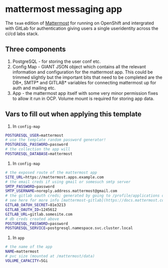 # mattermost messaging app
The `team` edition of [Mattermost](https://docs.mattermost.com/) for running on OpenShift and intergrated with GitLab for authentication giving users a single useridentity across the ci/cd labs stack.

## Three components
1. PostgreSQL - for storing the user conf etc.
1. Config Map - GIANT JSON object which contains all the relevant information and configuration for the mattermost app. This could be trimmed slightly but the important bits that need to be completed are the DB*, SMTP* and GITLAB* variables for connecting mattermost up for auth and mailing etc.
1. App - the mattermost app itself with some very minor permission fixes to allow it run in OCP. Volume mount is required for storing app data.  

## Vars to fill out when applying this template
1. In `config-map`
```bash
POSTGRESQL_USER=mattermost
# use the template random password generator!
POSTGRESQL_PASSWORD=password
# the collection the app will
POSTGRESQL_DATABASE=mattermost
```
1. In `config-map`
```bash
# the exposed route of the mattermost app
SITE_URL=https://mattermost.apps.example.com
# the email creds if using gmail or somesuch smtp server
SMTP_PASSWORD=password
SMTP_USERNAME=noreply.address.mattermost@gmail.com
# the gitlab oauth creds; generated by going to /profile/applications on your gitlab instance
# see here for more info [mattermost-gitlab](https://docs.mattermost.com/deployment/sso-gitlab.html)
GITLAB_OATUH_SECRET=81e3213
GITLAB_OAUTH_ID=1245612
GITLAB_URL=gitlab.somesite.com
# db creds created above
POSTGRESQL_PASSWORD=password
POSTGRESQL_SERVICE=postgresql.namespace.svc.cluster.local 
```

1. In `app`
```bash
# the name of the app
NAME=mattermost
# pvc size (mounted at /mattermost/data)
VOLUME_CAPACITY=5Gi
```